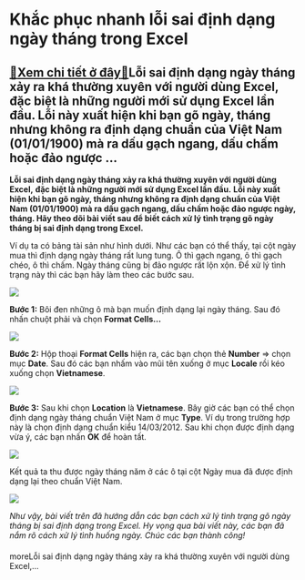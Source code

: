Khắc phục nhanh lỗi sai định dạng ngày tháng trong Excel
========================================================

[:gift:Xem chi tiết ở đây:gift:](https://hddtvn.com/khac-phuc-nhanh-loi-sai-dinh-dang-ngay-thang-trong-excel/)Lỗi sai định dạng ngày tháng xảy ra khá thường xuyên với người dùng Excel, đặc biệt là những người mới sử dụng Excel lần đầu. Lỗi này xuất hiện khi bạn gõ ngày, tháng nhưng không ra định dạng chuẩn của Việt Nam (01/01/1900) mà ra dấu gạch ngang, dấu chấm hoặc đảo ngược …
-------------------------------------------------------------------------------------------------------------------------------------------------------------------------------------------------------------------------------------------------------------------------------

**Lỗi sai định dạng ngày tháng xảy ra khá thường xuyên với người dùng Excel,** **đặc biệt là những người mới sử dụng Excel lần đầu.** **Lỗi này xuất hiện khi bạn gõ ngày, tháng nhưng không ra định dạng chuẩn của Việt Nam (01/01/1900) mà ra dấu gạch ngang, dấu chấm hoặc đảo ngược ngày, tháng. Hãy theo dõi bài viết sau để biết cách xử lý tình trạng gõ ngày tháng bị sai định dạng trong Excel.**


Ví dụ ta có bảng tài sản như hình dưới. Như các bạn có thể thấy, tại cột ngày mua thì định dạng ngày tháng rất lung tung. Ô thì gạch ngang, ô thì gạch chéo, ô thì chấm. Ngày tháng cũng bị đảo ngược rất lộn xộn. Để xử lý tình trạng này thì các bạn hãy làm theo các bước sau.


[![](https://hddtvn.com/wp-content/uploads/2021/01/nKQBLnB.png)](https://hddtvn.com/wp-content/uploads/2021/01/nKQBLnB.png)


**Bước 1:** Bôi đen những ô mà bạn muốn định dạng lại ngày tháng. Sau đó nhấn chuột phải và chọn **Format Cells…**


![](https://hddtvn.com/wp-content/uploads/2021/01/YWkc5yR.png)


**Bước 2:** Hộp thoại **Format Cells** hiện ra, các bạn chọn thẻ **Number** => chọn mục **Date**. Sau đó các bạn nhấm vào mũi tên xuống ở mục **Locale** rồi kéo xuống chọn **Vietnamese**.


![](https://hddtvn.com/wp-content/uploads/2021/01/oczjrlK.png)


**Bước 3:** Sau khi chọn **Location** là **Vietnamese**. Bây giờ các bạn có thể chọn định dạng ngày tháng chuẩn Việt Nam ở mục **Type**. Ví dụ trong trường hợp này là chọn định dạng chuẩn kiểu 14/03/2012. Sau khi chọn được định dạng vừa ý, các bạn nhấn **OK** để hoàn tất.


![](https://hddtvn.com/wp-content/uploads/2021/01/97Zby0t.png)


Kết quả ta thu được ngày tháng năm ở các ô tại cột Ngày mua đã được định dạng lại theo chuẩn Việt Nam.


![](https://hddtvn.com/wp-content/uploads/2021/01/yBH8kEK.png)


*Như vậy, bài viết trên đã hướng dẫn các bạn cách xử lý tình trạng gõ ngày tháng bị sai định dạng trong Excel. Hy vọng qua bài viết này, các bạn đã nắm rõ cách xử lý tình huống ngày. Chúc các bạn thành công!*


#### 


moreLỗi sai định dạng ngày tháng xảy ra khá thường xuyên với người dùng Excel,…

